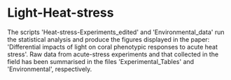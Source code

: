 # Light-Heat-stress

The scripts 'Heat-stress-Experiments_edited' and 'Environmental_data' run the statistical analysis and produce the figures displayed in the paper: 'Differential impacts of light on coral phenotypic responses to acute heat stress'. Raw data from acute-stress experiments and that collected in the field has been summarised in the files 'Experimental_Tables' and 'Environmental', respectively. 
